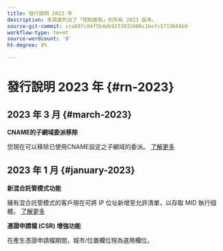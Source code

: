 ```yaml
---
title: 發行說明 2023 年
description: 本頁面列出了「控制面板」的所有 2023 版本。
source-git-commit: cca897c84f5b4db9233931086c1befc5719666b9
workflow-type: tm+mt
source-wordcount: '0'
ht-degree: 0%

---
```


# 發行說明 2023 年 {#rn-2023}

## 2023 年 3 月 {#march-2023}

**CNAME的子網域委派移除**

您現在可以移除已使用CNAME設定之子網域的委派。 [了解更多](../subdomains-certificates/using/remove-delegated-subdomains.md)

## 2023 年 1 月 {#january-2023}

**新混合託管模式功能**

擁有混合託管模式的客戶現在可將 IP 位址新增至允許清單，以存取 MID 執行個體。 [了解更多](../instances-settings/using/ip-allow-listing-instance-access.md)

**憑證申請檔 (CSR) 增強功能**

在產生憑證申請檔期間，城市/位置欄位現為選用欄位。
